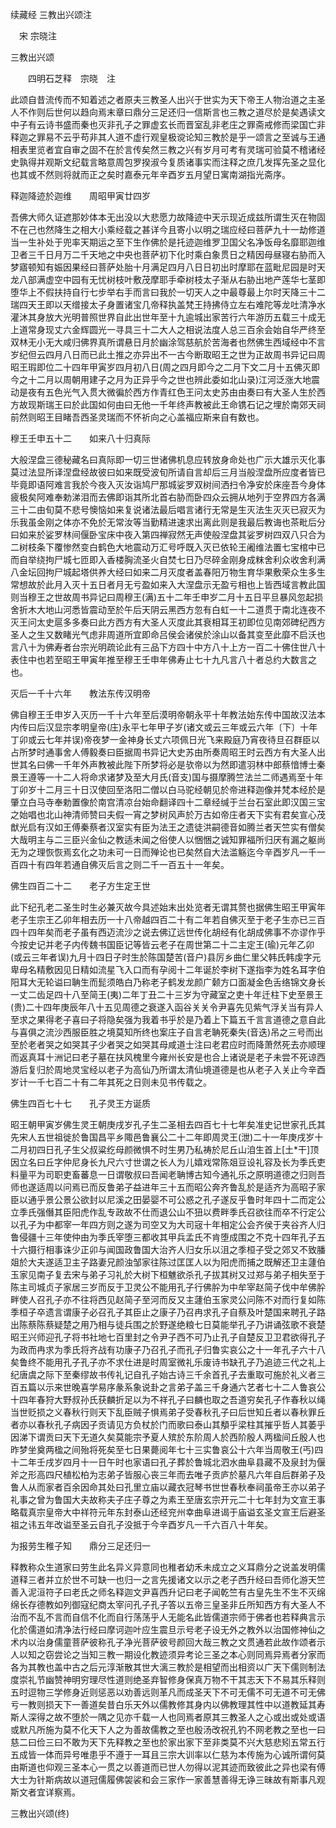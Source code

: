 续藏经   三教出兴颂注  

　宋 宗晓注  

三教出兴颂  

　　四明石芝释　宗晓　注  

此颂自昔流传而不知着述之者原夫三教圣人出兴于世实为天下帝王人物治道之主圣人不作则后世何以趋向焉末章曰鼎分三足还归一信斯言也三教之道尽於是矣遇读文中子有云诗书盛而秦也灭非孔子之罪虚玄长而晋室乱非老庄之罪斋戒修而梁国亡非释迦之罪易不云乎苟非其人道不虚行观皇极谠论知三教於是乎一颂言之至诚与王通相表里览者宜自审之固不在於言传矣然三教之兴有岁月可考有灵瑞可验莫不稽诸经史孰得并观斯文纪载言略意周包罗揆淑今复质诸事实而注释之庶几发挥先圣之显化也其或不然则将就而正之矣时嘉泰元年辛酉岁五月望日寓南湖指光斋序。  

释迦降迹於迦维　　周昭甲寅廿四岁  

吾佛大师久证遮那妙体本无出没以大悲愿力故降迹中天示现近成兹所谓生灭在物固不在己也然降生之相大小乘经载之甚详今且寄小以明之瑞应经曰菩萨九十一劫修道当一生补处于兜率天期运之至下生作佛於是托迹迦维罗卫国父名净饭母名靡耶迦维卫者三千日月万二千天地之中央也菩萨初下化时乘白象贯日之精因母昼寝右胁而入梦寤顿知有娠因果经曰菩萨处胎十月满足四月八日日初出时摩耶在蓝毗尼园是时天龙八部满虚空中园有无忧树枝叶敷茂摩耶手牵树枝太子渐从右胁出地产莲华七茎即堕华上不假扶持自行七步举右手而言曰我於一切天人之中最尊最上尔时天降三十二瑞四天王即以天缯接太子身置诸宝几帝释执盖梵王持拂侍立左右难陀等龙吐清净水灌沐其身放大光明普照世界自此出世年至十九逾城出家苦行六年游历五载三十成无上道常身现丈六金辉圆光一寻具三十二大人之相说法度人总三百余会始自华严终至双林无小无大咸归佛界真所谓悬日月於幽涂驾慈航於苦海者也然佛生西域经中不言岁纪但云四月八日而已此土推之亦异出不一古今断取昭王之世为正故周书异记曰周昭王瑕即位二十四年甲寅岁四月初八日(周之四月即今之二月下文二月十五佛灭即今之十二月以周朝用建子之月为正异乎今之世也辨此委如北山录)江河泛涨大地震动是夜有五色光气入贯大微徧於西方作青红色王问太史苏由由奏曰有大圣人生於西方故现斯瑞王曰於此国如何由曰无他一千年终声教被此王命镌石记之埋於南郊天祠前然则昭王目睹吾西圣灵瑞而不怀祈向之心盖福应斯来自有数也。  

穆王壬申五十二　　如来八十归真际  

大般涅盘三德秘藏名曰真际即一切三世诸佛机息应转放身命处也广示大雄示灭化事莫过法显所译涅盘经故彼曰如来既受波旬所请自言却后三月当般涅盘所应度者皆已毕竟即语阿难言我於今夜入灭汝诣鸠尸那城娑罗双树间洒扫令净安於床座吾今身体疲极矣阿难奉勅涕泪而去佛即诣其所北首右胁而卧四众云拥从地列于空界四方各满三十二由旬莫不悲号懊恼如来复说诸法最后唱言诸行无常是生灭法生灭灭已寂灭为乐我虽金刚之体亦不免於无常汝等当勤精进速求出离此则是我最后教诲也茶毗后分曰如来於娑罗林间偃卧宝床中夜入第四禅寂然无声使般涅盘其娑罗树四双八只合为二树枝条下覆惨然变白鹤色大地震动万汇号呼既入灭已依轮王阇维法置七宝棺中已而自举绕拘尸城七匝即入香楼胸流圣火自焚七日乃尽碎金刚身成粖舍利众收舍利满八金坛回拘尸城起塔供养大经曰如来二月灭度者盖春阳万物生育华果敷荣众生多生常想故於此月入灭十五日者月无亏盈如来入大涅盘示无盈亏相也上皆西域言教此国则当穆王之世故周书异记曰周穆王(满)五十二年壬申岁二月十五日平旦暴风忽起损舍折木大地山河悉皆震动至於午后天阴云黑西方忽有白虹一十二道贯于南北连夜不灭王问太史扈多多奏曰此方西方有大圣人灭度此其衰相耳王初即位见南郊碑纪西方圣人之生又数睹光气虑非周道所宜即命吕侯会诸侯於涂山以备其变至此靡不启沃也言八十为佛寿者台宗光明疏论此有三品下方四十中方八十上方一百二十佛住世八十表住中也若至昭王甲寅年推至穆王壬申年佛寿止七十九凡言八十者总约大数言之也。  

灭后一千十六年　　教法东传汉明帝  

佛自穆王壬申岁入灭历一千十六年至后漠明帝朝永平十年教法始东传中国故汉法本内传曰后汉显宗孝明皇帝(庄)永平七年甲子岁(诸文或云三年或云六年〔下〕十年丁卯或云七年并误)帝夜梦一金神身长丈六项佩日光飞来殿庭乃宵夜待旦召群臣以占所梦时通事舍人傅毅奏曰臣据周书异记大史苏由所奏周昭王时云西方有大圣人出世其名曰佛一千年外声教被此陛下所梦将必是欤帝以为然即遣羽林中郎蔡愔博士秦景王遵等一十二人将命求诸梦及至大月氏(音支)国与摄摩腾竺法兰二师遇焉至十年丁卯岁十二月三十日汉使回至洛阳二僧以白马驼经朝见於帝进释迦像并梵本经於是肇立白马寺奉勅置像於南宫清凉台始命翻译四十二章经缄于兰台石室此即汉国三宝之始唱也北山神清师赞曰夫假一宵之梦树风声於万古如帝庄者天下实有君矣宣心茂猷光启有汉如王傅秦蔡者汉室实有臣为法王之遗徒洪嗣德音如腾兰者天竺实有僧矣大哉明主与二三臣兴金仙之教适未闻之俗使人以悃悃之诚知罪福所归厌有漏之躯尚无为之理恢恢焉玄化之功未可一日而殚论也已矣然自大法滥觞迄今辛酉岁凡一千一百四十有四年若通自佛灭后言之则二千一百五十一年矣。  

佛生四百二十二　　老子方生定王世  

此下纪孔老二圣生时生必兼灭故今具述始末出处览者无谓其赘也据佛生昭王甲寅年老子生宗王乙卯年相去历一十八帝越四百二十有二年若自佛灭至于老子生亦已三百四十四年矣而老子虽有西迈流沙之说去佛辽远世传化胡经有化胡成佛事不亦谬作乎今按史记并老子内传魏书国臣记等皆云老子在周世第二十二主定王(瑜)元年乙卯(或云三年者误)九月十四日子时生於陈国楚苦(音户)县厉乡曲仁里父韩氏韩虔字元卑母名精敷因见日精如流星飞入口而有孕阅十二年诞於李树下遂指李为姓名耳字伯阳耳大无轮谥曰聃生而髭须皓白乃称老子鹤发龙颜广颡方口面凝金色舌络锦文身长一丈二齿足四十八至简王(夷)二年丁丑二十三岁为守藏室之吏十年迁柱下史至景王(贵)二十四年庚辰年八十五见周德之衰遂入函谷关关令尹喜先见紫气浮关当有异人至求之果得老子喜曰子将隐矣强为我着书乎於是乃着上下篇五千言言道德之意自此与喜俱之流沙西服臣胜之境莫知所终也案庄子自言老聃死秦失(音迭)吊之三号而出至於老者哭之如哭其子少者哭之如哭其母咸道士注曰老君应时而降萧然死去亦顺理而返真耳十洲记曰老子墓在扶风槐里今雍州长安是也合上诸说是老子未尝不死谅西游后复归於周地灵宝经以老子为高仙乃所谓太清仙境道德是也从老子入关止今辛酉岁计一千七百二十有二年其死之日则未见书传载之。  

佛生四百七十七　　孔子灵王方诞质  

昭王朝甲寅岁佛生灵王朝庚戌岁孔子生二圣相去四百七十七年矣准史记世家孔氏其先宋人五世祖徙於鲁国昌平乡陬邑鲁襄公二十二年即周灵王(泄)二十一年庚戌岁十二月初四日孔子生父叔粱纥母颜微惧不时生男乃私祷於尼丘山洎生首上[土*干]顶因立名曰丘字仲尼身长九尺六寸世谓之长人为儿嬉戏常陈爼豆设礼容及长为季氏吏料量平为司职吏畜蕃息一日谓敬叔曰吾闻老聃博古知今通礼乐之原明道德之归则吾师也遂适周以问焉已而反鲁弟子益进年三十五而昭公奔齐鲁乱於是适齐为高昭子家臣以通乎景公景公欲封以尼溪之田晏婴不可公惑之孔子遂反乎鲁时年四十二而定公立季氏强僭其臣阳虎作乱专政故不仕而退公山不狃以费畔季氏召欲往而卒不行定公以孔子为中都宰一年四方则之遂为司空又为大司宼十年相定公会齐侯于夹谷齐人归鲁侵疆十三年使仲由为季氏宰堕三都收其甲兵孟氏不肯堕成围之不克十四年孔子五十六摄行相事诛少正卯与闻国政鲁国大治齐人归女乐以沮之季桓子受之郊又不致膰爼於大夫遂适卫主子路妻兄颜浊邹家往陈过匡匡人以为阳虎而捕之既解还卫主蘧伯玉家见南子复去宋与弟子习礼於大树下桓魋欲杀孔子拔其树又过郑与弟子相失至于陈主司城贞子家居三岁而反于卫灵公不能用孔子行佛肸为中牟宰赵简子伐中牟佛肸畔使人召孔子亦不往将西见赵简子至河而反又主蘧伯玉家灵公问陈不对而行复如陈季桓子卒遗言谓康子必召孔子其臣止之康子乃召冉求孔子自蔡及叶楚国来聘孔子路出陈蔡陈蔡疑楚之用乃相与徒兵围之於野遂绝粮七日莫能举孔子乃讲诵弦歌不衰楚昭王兴师迎孔子将书社地七百里封之令尹子西不可乃止孔子自楚反卫卫君欲得孔子为政而冉求为季氏将齐战有功康子乃召孔子而孔子归鲁实哀公之十一年孔子六十八矣鲁终不能用孔子孔子亦不求仕进是时周室微礼乐废诗书缺孔子乃追迹三代之礼上纪唐虞之际下至秦缪故书传礼记自孔子始古诗三千余首孔子去重取可施於礼义者三百五篇以示来世晚喜学易序彖系象说卦之言弟子盖三千身通六艺者七十二人鲁哀公十四年春狩大野叔孙氏获麟折足以为不祥孔子曰麟也取之吾道穷矣孔子作春秋以绳当世贬损之义春秋行则天下乱臣贼子惧焉弟子受春秋孔子曰后世知丘者以春秋罪丘者亦以春秋孔子病因子贡请见方负杖於门而歌曰泰山其頺乎梁柱其摧乎哲人其萎乎因涕下谓贡曰天下无道久矣莫能宗予夏人殡於东阶周人於西阶殷人两楹间丘殷人也昨梦坐奠两楹之间殆将死矣至七日果薨阅年七十三实鲁哀公十六年当周敬王(丐)四十二年壬戌岁四月十一日午时也家语曰孔子葬於鲁城北泗水曲阜县藏不及泉封为偃斧之形高四尺植松柏为志弟子皆服心丧三年而去唯子贡庐於墓凡六年自后群弟子及鲁人从而家者百余因命其处曰孔里立庙以藏衣冠琴书世世春秋奉祠虽帝王亦以弟子礼事之曾为鲁国大夫故称夫子庄子尊之为素王至唐玄宗开元二十七年封为文宣王事略载真宗皇帝大中祥符元年东封泰山还经兖州幸曲阜进谒于庙谥玄圣文宣王后避圣祖之讳五年改谥至圣云自孔子没抵于今辛酉岁凡一千六百八十年矣。  

为报劳生稚子知　　鼎分三足还归一  

释教称众生道家曰劳生此名异义异意同也稚者幼禾未成立之义耳鼎分之说盖发明儒道释三者并立於世不可缺一也归一之言先援诸文以示之老子西升经曰吾师化游天竺善入泥洹符子曰老氏之师名释迦文尹喜西升记曰老子闻乾竺有古皇先生不生不灭绵绵长存德教如列御寇纪商太宰问孔子孔子答以五帝三皇圣非丘所知西方有大圣人不治而不乱不言而自信不化而自行荡荡乎人无能名此皆儒道宗师于佛者也若释典言示化於儒道如清净法行经曰摩诃迦叶应生震旦示号老子设无外之教外以治国修神仙之术内以治身儒童菩萨彼称孔子净光菩萨彼号颜回大哉三教之文贯通若此故作颂者示人以知之窃尝论之当知三教一期设化教迹须异考论三圣之本心则同焉异焉者分家而各为其教也盖中古之后元淳渐散其世大漓三教於是相望而出相资以广天下儒则制法度崇礼节幽赞神明穷理尽性道则绝圣弃智修身保真万物不干其志天下不易其乐释则五时逗物三学修身近则惩恶以劝善远则革凡而成圣天下不可无儒不可无道不可无佛亏一教则损天下一善道矣昔白乐天外以儒教修其身内以佛教理其性中以道教延其寿斯人深得之故不堕於一隅之见亦千载一人也同焉者原其三教圣人之心或出或处或语或默凡所施为莫不化天下人之为善故儒教之至也殷汤改祝孔钓不网老教之至也一曰慈二曰俭三曰不敢为天下先释教之至也於家出家下至非类莫不兴大慈悲矧五常五行五成皆一体而异号唯患乎不遵于一耳且三宗大训率以仁慈为本传施为心诚所谓何莫由斯道也仰观三圣本心一贯之以善道而已世人勿得以泥其迹而致彼此之异也梁有傅大士为针斯病故以道冠儒履佛袈裟和会三家作一家善慧善得无诤三昧故有斯事凡观斯文者宜详察焉。  

三教出兴颂(终)  
